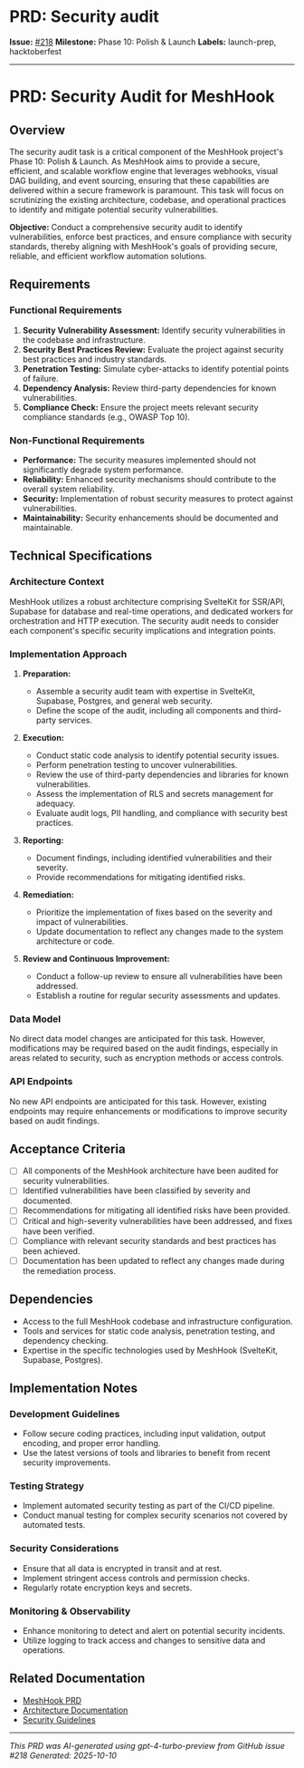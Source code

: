 # PRD: Security audit

**Issue:** [#218](https://github.com/profullstack/meshhook/issues/218)
**Milestone:** Phase 10: Polish & Launch
**Labels:** launch-prep, hacktoberfest

---

# PRD: Security Audit for MeshHook

## Overview

The security audit task is a critical component of the MeshHook project's Phase 10: Polish & Launch. As MeshHook aims to provide a secure, efficient, and scalable workflow engine that leverages webhooks, visual DAG building, and event sourcing, ensuring that these capabilities are delivered within a secure framework is paramount. This task will focus on scrutinizing the existing architecture, codebase, and operational practices to identify and mitigate potential security vulnerabilities.

**Objective:** Conduct a comprehensive security audit to identify vulnerabilities, enforce best practices, and ensure compliance with security standards, thereby aligning with MeshHook's goals of providing secure, reliable, and efficient workflow automation solutions.

## Requirements

### Functional Requirements

1. **Security Vulnerability Assessment:** Identify security vulnerabilities in the codebase and infrastructure.
2. **Security Best Practices Review:** Evaluate the project against security best practices and industry standards.
3. **Penetration Testing:** Simulate cyber-attacks to identify potential points of failure.
4. **Dependency Analysis:** Review third-party dependencies for known vulnerabilities.
5. **Compliance Check:** Ensure the project meets relevant security compliance standards (e.g., OWASP Top 10).

### Non-Functional Requirements

- **Performance:** The security measures implemented should not significantly degrade system performance.
- **Reliability:** Enhanced security mechanisms should contribute to the overall system reliability.
- **Security:** Implementation of robust security measures to protect against vulnerabilities.
- **Maintainability:** Security enhancements should be documented and maintainable.

## Technical Specifications

### Architecture Context

MeshHook utilizes a robust architecture comprising SvelteKit for SSR/API, Supabase for database and real-time operations, and dedicated workers for orchestration and HTTP execution. The security audit needs to consider each component's specific security implications and integration points.

### Implementation Approach

1. **Preparation:**
   - Assemble a security audit team with expertise in SvelteKit, Supabase, Postgres, and general web security.
   - Define the scope of the audit, including all components and third-party services.

2. **Execution:**
   - Conduct static code analysis to identify potential security issues.
   - Perform penetration testing to uncover vulnerabilities.
   - Review the use of third-party dependencies and libraries for known vulnerabilities.
   - Assess the implementation of RLS and secrets management for adequacy.
   - Evaluate audit logs, PII handling, and compliance with security best practices.

3. **Reporting:**
   - Document findings, including identified vulnerabilities and their severity.
   - Provide recommendations for mitigating identified risks.

4. **Remediation:**
   - Prioritize the implementation of fixes based on the severity and impact of vulnerabilities.
   - Update documentation to reflect any changes made to the system architecture or code.

5. **Review and Continuous Improvement:**
   - Conduct a follow-up review to ensure all vulnerabilities have been addressed.
   - Establish a routine for regular security assessments and updates.

### Data Model

No direct data model changes are anticipated for this task. However, modifications may be required based on the audit findings, especially in areas related to security, such as encryption methods or access controls.

### API Endpoints

No new API endpoints are anticipated for this task. However, existing endpoints may require enhancements or modifications to improve security based on audit findings.

## Acceptance Criteria

- [ ] All components of the MeshHook architecture have been audited for security vulnerabilities.
- [ ] Identified vulnerabilities have been classified by severity and documented.
- [ ] Recommendations for mitigating all identified risks have been provided.
- [ ] Critical and high-severity vulnerabilities have been addressed, and fixes have been verified.
- [ ] Compliance with relevant security standards and best practices has been achieved.
- [ ] Documentation has been updated to reflect any changes made during the remediation process.

## Dependencies

- Access to the full MeshHook codebase and infrastructure configuration.
- Tools and services for static code analysis, penetration testing, and dependency checking.
- Expertise in the specific technologies used by MeshHook (SvelteKit, Supabase, Postgres).

## Implementation Notes

### Development Guidelines

- Follow secure coding practices, including input validation, output encoding, and proper error handling.
- Use the latest versions of tools and libraries to benefit from recent security improvements.

### Testing Strategy

- Implement automated security testing as part of the CI/CD pipeline.
- Conduct manual testing for complex security scenarios not covered by automated tests.

### Security Considerations

- Ensure that all data is encrypted in transit and at rest.
- Implement stringent access controls and permission checks.
- Regularly rotate encryption keys and secrets.

### Monitoring & Observability

- Enhance monitoring to detect and alert on potential security incidents.
- Utilize logging to track access and changes to sensitive data and operations.

## Related Documentation

- [MeshHook PRD](../PRD.md)
- [Architecture Documentation](../Architecture.md)
- [Security Guidelines](../Security.md)

---

*This PRD was AI-generated using gpt-4-turbo-preview from GitHub issue #218*
*Generated: 2025-10-10*
